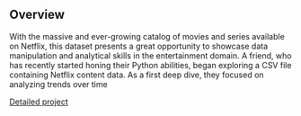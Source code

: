 ## Overview
With the massive and ever-growing catalog of movies and series available on Netflix, 
this dataset presents a great opportunity to showcase data manipulation and analytical skills in the entertainment domain.
A friend, who has recently started honing their Python abilities, began exploring a CSV file containing Netflix content data. 
As a first deep dive, they focused on analyzing trends over time 

[Detailed project](https://github.com/MbungaiMichael/Netflix_project/blob/main/notebook.ipynb)
